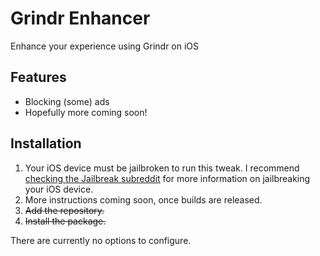 # Grindr Enhancer

Enhance your experience using Grindr on iOS

## Features

- Blocking (some) ads
- Hopefully more coming soon!

## Installation

1. Your iOS device must be jailbroken to run this tweak. I recommend [checking the Jailbreak subreddit](https://www.reddit.com/r/jailbreak/wiki/ios/canijailbreak) for more information on jailbreaking your iOS device.
2. More instructions coming soon, once builds are released.
3. ~~Add the repository.~~
4. ~~Install the package.~~

There are currently no options to configure.
